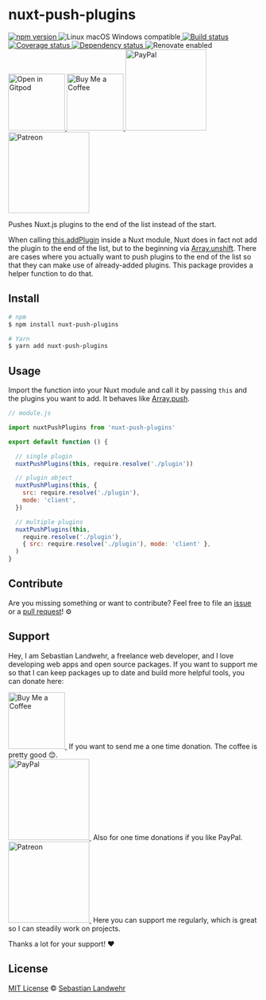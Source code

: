 <!-- TITLE/ -->
# nuxt-push-plugins
<!-- /TITLE -->

<!-- BADGES/ -->
  <p>
    <a href="https://npmjs.org/package/nuxt-push-plugins">
      <img
        src="https://img.shields.io/npm/v/nuxt-push-plugins.svg"
        alt="npm version"
      >
    </a><img src="https://img.shields.io/badge/os-linux%20%7C%C2%A0macos%20%7C%C2%A0windows-blue" alt="Linux macOS Windows compatible"><a href="https://github.com/dword-design/nuxt-push-plugins/actions">
      <img
        src="https://github.com/dword-design/nuxt-push-plugins/workflows/build/badge.svg"
        alt="Build status"
      >
    </a><a href="https://codecov.io/gh/dword-design/nuxt-push-plugins">
      <img
        src="https://codecov.io/gh/dword-design/nuxt-push-plugins/branch/master/graph/badge.svg"
        alt="Coverage status"
      >
    </a><a href="https://david-dm.org/dword-design/nuxt-push-plugins">
      <img src="https://img.shields.io/david/dword-design/nuxt-push-plugins" alt="Dependency status">
    </a><img src="https://img.shields.io/badge/renovate-enabled-brightgreen" alt="Renovate enabled"><br/><a href="https://gitpod.io/#https://github.com/dword-design/nuxt-push-plugins">
      <img
        src="https://gitpod.io/button/open-in-gitpod.svg"
        alt="Open in Gitpod"
        width="114"
      >
    </a><a href="https://www.buymeacoffee.com/dword">
      <img
        src="https://www.buymeacoffee.com/assets/img/guidelines/download-assets-sm-2.svg"
        alt="Buy Me a Coffee"
        width="114"
      >
    </a><a href="https://paypal.me/SebastianLandwehr">
      <img
        src="https://sebastianlandwehr.com/images/paypal.svg"
        alt="PayPal"
        width="163"
      >
    </a><a href="https://www.patreon.com/dworddesign">
      <img
        src="https://sebastianlandwehr.com/images/patreon.svg"
        alt="Patreon"
        width="163"
      >
    </a>
</p>
<!-- /BADGES -->

<!-- DESCRIPTION/ -->
Pushes Nuxt.js plugins to the end of the list instead of the start.
<!-- /DESCRIPTION -->

When calling [this.addPlugin](https://nuxtjs.org/docs/2.x/internals-glossary/internals-module-container#addplugin-template) inside a Nuxt module, Nuxt does in fact not add the plugin to the end of the list, but to the beginning via [Array.unshift](https://www.w3schools.com/jsref/jsref_unshift.asp). There are cases where you actually want to push plugins to the end of the list so that they can make use of already-added plugins. This package provides a helper function to do that.

<!-- INSTALL/ -->
## Install

```bash
# npm
$ npm install nuxt-push-plugins

# Yarn
$ yarn add nuxt-push-plugins
```
<!-- /INSTALL -->

## Usage

Import the function into your Nuxt module and call it by passing `this` and the plugins you want to add. It behaves like [Array.push](https://www.w3schools.com/jsref/jsref_push.asp).

```js
// module.js

import nuxtPushPlugins from 'nuxt-push-plugins'

export default function () {

  // single plugin
  nuxtPushPlugins(this, require.resolve('./plugin'))

  // plugin object
  nuxtPushPlugins(this, {
    src: require.resolve('./plugin'),
    mode: 'client',
  })

  // multiple plugins
  nuxtPushPlugins(this,
    require.resolve('./plugin'),
    { src: require.resolve('./plugin'), mode: 'client' },
  )
}
```

<!-- LICENSE/ -->
## Contribute

Are you missing something or want to contribute? Feel free to file an [issue](https://github.com/dword-design/nuxt-push-plugins/issues) or a [pull request](https://github.com/dword-design/nuxt-push-plugins/pulls)! ⚙️

## Support

Hey, I am Sebastian Landwehr, a freelance web developer, and I love developing web apps and open source packages. If you want to support me so that I can keep packages up to date and build more helpful tools, you can donate here:

<p>
  <a href="https://www.buymeacoffee.com/dword">
    <img
      src="https://www.buymeacoffee.com/assets/img/guidelines/download-assets-sm-2.svg"
      alt="Buy Me a Coffee"
      width="114"
    >
  </a>&nbsp;If you want to send me a one time donation. The coffee is pretty good 😊.<br/>
  <a href="https://paypal.me/SebastianLandwehr">
    <img
      src="https://sebastianlandwehr.com/images/paypal.svg"
      alt="PayPal"
      width="163"
    >
  </a>&nbsp;Also for one time donations if you like PayPal.<br/>
  <a href="https://www.patreon.com/dworddesign">
    <img
      src="https://sebastianlandwehr.com/images/patreon.svg"
      alt="Patreon"
      width="163"
    >
  </a>&nbsp;Here you can support me regularly, which is great so I can steadily work on projects.
</p>

Thanks a lot for your support! ❤️

## License

[MIT License](https://opensource.org/licenses/MIT) © [Sebastian Landwehr](https://sebastianlandwehr.com)
<!-- /LICENSE -->
